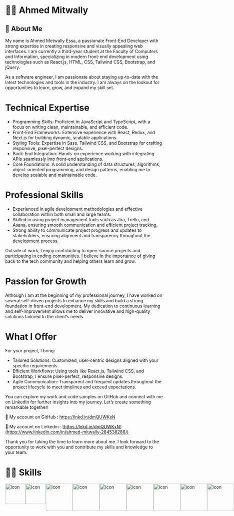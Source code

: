 <!-- <p align="center">
<a href="https://git.io/typing-svg"><img src="https://readme-typing-svg.demolab.com?font=Fira+Code&pause=1000&width=435&lines=Muhammad+Naja+-+Software+Engineer;%2B5+Years+of+coding+Experience+;Always+learning+new+things" alt="Typing SVG" /></a>
  

</p> -->

<!-- Social icons section -->
<!-- <p align="center">
  <a href="https://www.youtube.com/@codeawy"><img width="32px" alt="Youtube" title="Youtube" src="https://i.imgur.com/lJdUxn6.png"/></a>
  &#8287;&#8287;&#8287;&#8287;&#8287;
  <a href="https://twitter.com/DenverCoder1"><img width="32px" alt="Twitter" title="Twitter" src="https://i.imgur.com/3YU1CER.png"/></a>
  &#8287;&#8287;&#8287;&#8287;&#8287;
  <a href="https://www.codeawy.com/" alt="Discord" title="Dev Pro Tips Discord Server"><img width="32px" src="https://i.imgur.com/JU4wMxu.png"/></a>
  &#8287;&#8287;&#8287;&#8287;&#8287;
</p>

<br/> -->

# 👩‍💻 Ahmed Mitwally

## 🚀 About Me

My name is Ahmed Metwally Essa, a passionate Front-End Developer with strong expertise in creating responsive and visually appealing web interfaces. I am currently a third-year student at the Faculty of Computers and Information, specializing in modern front-end development using technologies such as React.js, HTML, CSS, Tailwind CSS, Bootstrap, and jQuery.

As a software engineer, I am passionate about staying up-to-date with the latest technologies and tools in the industry. I am always on the lookout for opportunities to learn, grow, and expand my skill set.

# Technical Expertise
- Programming Skills: Proficient in JavaScript and TypeScript, with a focus on writing clean, maintainable, and efficient code.
- Front-End Frameworks: Extensive experience with React, Redux, and Next.js for building dynamic, scalable applications.
- Styling Tools: Expertise in Sass, Tailwind CSS, and Bootstrap for crafting responsive, pixel-perfect designs.
- Back-End Integration: Hands-on experience working with integrating APIs seamlessly into front-end applications.
- Core Foundations: A solid understanding of data structures, algorithms, object-oriented programming, and design patterns, enabling me to develop scalable and maintainable code.
# Professional Skills
- Experienced in agile development methodologies and effective collaboration within both small and large teams.
- Skilled in using project management tools such as Jira, Trello, and Asana, ensuring smooth communication and efficient project tracking.
- Strong ability to communicate project progress and updates to stakeholders, ensuring alignment and transparency throughout the development process.

Outside of work, I enjoy contributing to open-source projects and participating in coding communities. I believe in the importance of giving back to the tech community and helping others learn and grow.

# Passion for Growth
Although I am at the beginning of my professional journey, I have worked on several self-driven projects to enhance my skills and build a strong foundation in front-end development. My dedication to continuous learning and self-improvement allows me to deliver innovative and high-quality solutions tailored to the client’s needs.

# What I Offer
For your project, I bring:

- Tailored Solutions: Customized, user-centric designs aligned with your specific requirements.
- Efficient Workflows: Using tools like React.js, Tailwind CSS, and Bootstrap, I ensure pixel-perfect, responsive designs.
- Agile Communication: Transparent and frequent updates throughout the project lifecycle to meet timelines and exceed expectations.


You can explore my work and code samples on GitHub and connect with me on LinkedIn for further insights into my journey. Let’s create something remarkable together!

🔗 My account on GitHub :
https://lnkd.in/dmQUWKxN

🔗 My account on Linkedin :
[https://lnkd.in/dmQUWKxN](https://www.linkedin.com/in/ahmed-mitwally-284538286/)

Thank you for taking the time to learn more about me. I look forward to the opportunity to work with you and contribute my skills and knowledge to your team.

# 🤹‍♀️ Skills

<div style="display: flex; align-items: flex-start;"> <img src="https://techstack-generator.vercel.app/cpp-icon.svg" alt="icon" width="65" height="65" /> <img src="https://techstack-generator.vercel.app/python-icon.svg" alt="icon" width="65" height="65" /> <img src="https://techstack-generator.vercel.app/js-icon.svg" alt="icon" width="86" height="86" /><img src="https://techstack-generator.vercel.app/ts-icon.svg" alt="icon" width="86" height="86" /><img src="https://techstack-generator.vercel.app/react-icon.svg" alt="icon" width="86" height="86" /><img src="https://techstack-generator.vercel.app/redux-icon.svg" alt="icon" width="86" height="86" /><img src="https://techstack-generator.vercel.app/sass-icon.svg" alt="icon" width="86" height="86" /><img src="https://techstack-generator.vercel.app/eslint-icon.svg" alt="icon" width="86" height="86" /><img src="https://techstack-generator.vercel.app/github-icon.svg" alt="icon" width="86" height="86" /></div>
